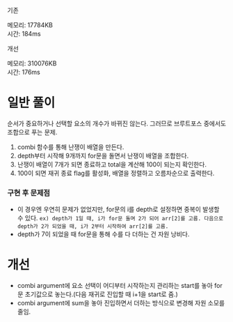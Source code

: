 기존

메모리: 17784KB<br>
시간: 184ms

개선

메모리: 310076KB<br>
시간: 176ms

# 일반 풀이
순서가 중요하거나 선택할 요소의 개수가 바뀌진 않는다. 그러므로 브루트포스 중에서도 조합으로 푸는 문제.

1. combi 함수를 통해 난쟁이 배열을 만든다.
2. depth부터 시작해 9개까지 for문을 돌면서 난쟁이 배열을 조합한다.
3. 난쟁이 배열이 7개가 되면 종료하고 total을 계산해 100이 되는지 확인한다.
4. 100이 되면 재귀 종료 flag를 활성화, 배열을 정렬하고 오름차순으로 출력한다.

### 구현 후 문제점
- 이 경우엔 우연히 문제가 없었지만, for문의 i를 depth로 설정하면 중복이 발생할 수 있다. `ex) depth가 1일 때, i가 for문 돌며 2가 되어 arr[2]를 고름. 다음으로 depth가 2가 되었을 때, i가 2부터 시작하여 arr[2]를 고름.`
- depth가 7이 되었을 때 for문을 통해 수를 다 더하는 건 자원 낭비다.

# 개선
- combi argument에 요소 선택이 어디부터 시작하는지 관리하는 start를 놓아 for문 초기값으로 놓는다.(다음 재귀로 진입할 때 i+1을 start로 줌.)
- combi argument에 sum을 놓아 진입하면서 더하는 방식으로 변경해 자원 소모를 줄임.